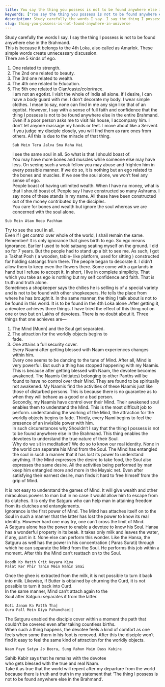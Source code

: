 ```yaml
---
title: You say the thing you possess is not to be found anywhere else in the Brahmand Doesn’t it show your ego?
keywords: ["You say the thing you possess is not to be found anywhere else in the Brahmand Doesn’t it show your ego?",Sahib Bandgi books,]
description: Study carefully the words I say. I say the thing I possess is not to be found anywhere else in the Brahmand.   This is because it belongs to the 4th Loka,
slug: thing-you-possess-is-not-found-anywhere-in-universe
---
```


Study carefully the words I say. I say the thing I possess is not to be found anywhere else in the Brahmand.  
This is because it belongs to the 4th Loka, also called as Amarlok. These simple words create unnecessary discussion.  
There are 5 kinds of ego.  
  
1. One related to strength.  
2. The 2nd one related to beauty.  
3. The 3rd one related to wealth.  
4. The 4th one related to Education.  
5. The 5th one related to Clan/caste/color/race.  
I am not an egotist. I visit the whole of India all alone. If I desire, I can have a body guard with me. I don’t decorate my body. I wear simple clothes. I mean to say, none can find in me any sign like that of an egotist. However, I say with a sense of full faith and confidence that the thing I possess is not to be found anywhere else in the entire Brahmand.  
   Even if a poor person asks me to visit his house, I accompany him. I don’t let anyone massage my hands or feet. I move about like a Servent. If you judge my disciple closely, you will find them as rare ones from others. All this is due to the miracle of that thing.  
   ```text  
   Sub Mein Tera Jalva Sma Raha Hai  
   ```  
   I see the same soul in all. So what is that I should boast of.  
   You may have more bones and muscles while someone else may have less. On seeing such a weak fellow you may abuse and frighten him in every possible manner. If we do so, it is nothing but an ego related to the bones and muscles. If we see the soul alone, we won’t feel any sense of ego.  
People boast of having unlimited wealth. When I have no money, what is that I should boast of. People say I have constructed so many Ashrams. I say none of these stands in my name. All these have been constructed out of the money contributed by the disciples.  
You care for bones and wealth but ignore the soul whereas we are concerned with the soul alone.  
```text  
Sub Mein Atam Roop Pachhan  
```  
Try to see the soul in all.  
Even if I get control over whole of the world, I shall remain the same. Remember! It is only ignorance that gives birth to ego. So ego means ignorance. Earlier I used to hold satsang seating myself on the ground. I did so for 7 years. But the people had to stand up a bit to see me. As such, I got a Takhat Posh ( a wooden, table- like platform, used for sitting ) constructed for holding satsangs from there. The people began to decorate it. I didn’t allow them to keep even the flowers there. Some come with a garlands in hand but I refuse to accept it. In short, I live in complete simplicity. That which you take as ego is nothing but my self confidence and faith. That is truth and truth alone.  
Sometimes a shopkeeper says the chilies he is selling is of a special variety and is not to be found with other shopkeepers. He tells the place from where he has brought it. In the same manner, the thing I talk about is not to be found in this world. It is to be found in the 4th Loka alone .After getting it, a devotee achieves three things. I have tried the effect of this thing not on one or two but on Lakhs of devotees. There is no doubt about it. Three things that one achieves are—  
  
1. The Mind (Munn) and the Soul get separated.  
2. The attraction for the worldly objects begins to  
   fade.  
3. One attains a full security cover.  
Every Naami after getting blessed with Naam experiences changes within him.  
   Every one seems to be dancing to the tune of Mind. After all, Mind is very powerful. But such a thing has stopped happening with my Naamis. This is because after getting blessed with Naam, the devotee becomes awakened. The Naamis (Initiates) belonging to other Panths will be found to have no control over their Mind. They are found to be spiritually not awakened. My Naamis find the activities of these Naamis just like those of disturbed persons. This is because there is no guarantee as to when they will behave as a good or a bad person.  
   Secondly, my Naamis have control over their Mind. Their awakened soul enables them to understand the Mind. This is the most difficult job to perform. understanding the working of the Mind, the attraction for the worldly objects begins to fade. Thirdly, every Nami begins to feel the presence of an invisible power with him.  
   In such circumstances why Shouldn’t I say that the thing I possess is not to be found anywhere else in the Brahmand. This thing enables the devotees to understand the true nature of their Soul.  
   Why do we sit in meditation? We do so to know our real identity. None in the world can separate his Mind from the Soul. The Mind has entangled the soul in such a manner that it has lost its power to understand anything. If the Mind expresses the desire to take food, the Soul also expresses the same desire. All the activities being performed by man keep him entangled more and more in the Mayaic net. Even after satisfying their earnest desire, man finds it hard to free himself from the grip of Mind.  
  
It is not easy to understand the games of Mind. It will give wealth and other miraculous powers to man but in no case it would allow him to escape from its clutches. It is only the Satguru who can help man in attaining freedom from its clutches and entanglements.  
Ignorance is the first power of Mind. The Mind has attaches itself on to the Soul in such a manner that the latter has lost the power to know its real identity. However hard one may try, one can’t cross the limit of Mind.  
A Satguru alone has the power to enable a devotee to know his Soul. Hansa has a wonderful property in its beak. It takes only milk and leaves the water, if any, part in it. None else can perform this wonder. Like the Hansa, the Satguru as well has the power in his concentration ( Paras Surati) through which he can separate the Mind from the Soul. He performs this job within a moment. After this the Mind can’t reattach on to the Soul.  
```text  
Doodh Ko Matth Grit Neyara Kiya  
Palat Ker Phir Tahin Mein Nahin Smai  
```  
Once the ghee is extracted from the milk, it is not possible to turn it back into milk. Likewise, if Butter is obtained by churning the Curd, it is not possible to turn it back into Curd.  
In the same manner, Mind can’t attach again to the  
Soul after Satguru separates it from the latter.  
```text  
Koti Janam Ka Patth Tha|  
Guru Pall Mein Diya Pahunchae||  
```  
The Satguru enabled the disciple cover within a moment the path that couldn’t be covered even after taking countless births.  
When such a thing happens, the devotee feels a kind of comfort as one feels when some thorn in his foot is removed. After this the disciple won’t find it easy to feel the same kind of attraction for the worldly objects.  
```text  
Naam Paye Satya Jo Beera, Sung Rahun Main Dass Kabira  
```  
  
Sahib Kabir says that he remains with the devotee  
who gets blessed with the true and real Naam.  
Take it as true that the world will repent after my departure from the world because there is truth and truth in my statement that ‘The thing I possess is not to be found anywhere else in the Brahmand’.  



  
